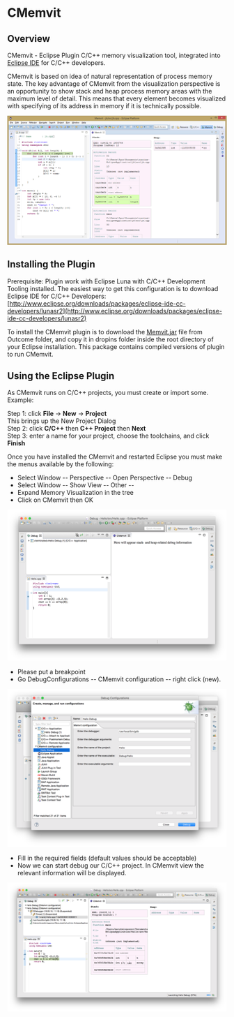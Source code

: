 # CMemvit

## Overview

CMemvit - Eclipse Plugin C/C++ memory visualization tool, integrated into [Eclipse IDE](http://www.eclipse.org/) for C/C++ developers.

CMemvit is based on idea of natural representation of process memory state. The key advantage of CMemvit from the visualization perspective is an opportunity to show stack and heap process memory areas with the maximum level of detail. This means that every element becomes visualized with specifying of its address in memory if it is technically possible.

![alt tag](https://raw.githubusercontent.com/MaratMingazov/CMemvit/dev/images/CMemvitUserInterface.png)

## Installing the Plugin

Prerequisite:
Plugin work with Eclipse Luna with C/C++ Development Tooling installed.
The easiest way to get this configuration is to download Eclipse IDE for C/C++ Developers:
[http://www.eclipse.org/downloads/packages/eclipse-ide-cc-developers/lunasr2](http://www.eclipse.org/downloads/packages/eclipse-ide-cc-developers/lunasr2)

To install the CMemvit plugin is to download the [Memvit.jar](https://raw.githubusercontent.com/PavelSozonov/CMemvit/dev/Outcome/Memvit.jar) file from Outcome folder, and copy it in dropins folder inside the root directory of your Eclipse installation. This package contains compiled versions of plugin to run CMemvit.

## Using the Eclipse Plugin

As CMemvit runs on C/C++ projects, you must create or import some. Example:

Step 1: click <b>File</b> -&gt; <b>New</b> -&gt; <b>Project</b><br>
This brings up the New Project Dialog<br>
Step 2: click <b>C/C++</b> then <b>C++ Project</b> then <b>Next</b><br>
Step 3: enter a name for your project, choose the toolchains, and click <b>Finish</b><br>


Once you have installed the CMemvit and restarted Eclipse you must make the menus available by the following:

* Select Window -- Perspective -- Open Perspective -- Debug
* Select Window -- Show View -- Other -- 
* Expand Memory Visualization in the tree
* Click on CMemvit then OK

<img src="https://raw.githubusercontent.com/MaratMingazov/CMemvit/dev/images/CMemvitDebugPerspective.png" width="800">

* Please put a breakpoint 
* Go DebugConfigurations -- CMemvit configuration -- right click (new).

<img src="https://raw.githubusercontent.com/MaratMingazov/CMemvit/dev/images/CMemvitConfigurationTab.png" width="800">

* Fill in the required fields (default values should be acceptable)
* Now we can start debug our C/C++ project. In CMemvit view the relevant information will be displayed.

<img src="https://raw.githubusercontent.com/MaratMingazov/CMemvit/dev/images/CMemvitVisualization.png" width="800">
